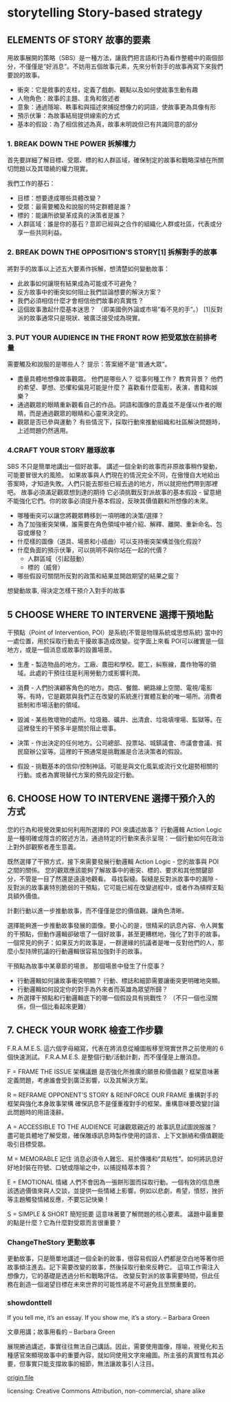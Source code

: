 storytelling Story-based strategy
=====

## ELEMENTS OF STORY 故事的要素

用故事展開的策略（SBS）是一種方法，讓我們把言語和行為看作整體中的兩個部分，不僅僅是“好消息”。不妨用五個故事元素，先來分析對手的故事再寫下來我們要說的故事。


 - 衝突：它是敘事的支柱，定義了戲劇、觀點以及如何使故事生動有趣
- 人物角色：故事的主題、主角和敘述者
- 意象：通過隱喻、軼事和與描述來捕捉想像力的詞語，使故事更為具像有形
- 預示伏筆：為故事結局提供線索的方式
- 基本的假設：為了相信敘述為真，故事未明說但已有共識同意的部分

### 1. BREAK DOWN THE POWER 拆解權力

首先要詳細了解目標、受眾、標的和人群區域，確保制定的故事和戰略深植在所關切問題以及其環繞的權力現實。

我們工作的基石：
- 目標：想要達成哪些具體改變？
- 受眾：最需要觸及和說服的特定群體是誰？
- 標的：能讓所欲變革成真的決策者是誰？
- 人群區域：誰是你的基石？意即已經與之合作的組織化人群或社區，代表或分享一些共同利益。


### 2. BREAK DOWN THE OPPOSITION’S STORY[1] 拆解對手的故事

將對手的故事以上述五大要素作拆解，想清楚如何變動故事：
- 此故事如何讓現有結果成為可能或不可避免？
- 反方故事中的衝突如何阻止我們談論想要的解決方案？
- 我們必須相信什麼才會相信他們故事的真實性？
- 這個故事激起什麼基本迷思？ （即美國例外論或市場“看不見的手”。）
[1]反對派的故事通常只是現狀、被廣泛接受成為現實。

### 3. PUT YOUR AUDIENCE IN THE FRONT ROW 把受眾放在前排考量
需要觸及和說服的是哪些人？
提示：答案絕不是“普通大眾”。

 - 盡量具體地想像故事觀眾。 他們是哪些人？ 從事何種工作？ 教育背景？ 他們的希望、夢想、恐懼和偏見可能是什麼？ 喜歡看什麼電影，表演，書籍和娛樂？
- 通過觀眾的眼睛重新觀看自己的作品。詞語和圖像的意義並不是僅以作者的眼睛，而是通過觀眾的眼睛和心靈來決定的。
- 觀眾是否已參與運動？ 有些情況下，採取行動來推動組織和社區解決問題時，上述問題仍然適用。

### 4.CRAFT YOUR STORY 雕琢故事

  SBS 不只是簡單地講出一個好故事。
    講述一個全新的故事而非原故事稍作變動，可能要冒很大的風險。 如果故事與人們現在的情況完全不同，在傲慢自大地給出答案時，才知道失敗。人們只能去那些已經去過的地方，所以就把他們帶到那裡吧。
    故事必須滿足觀眾想到達的期待
    它必須挑戰反對派故事的基本假設 - 留意絕不能強化它們。你的故事必須提升基本假設，反映其價值觀和所想像的未來。

 - 哪種衝突可以讓您將觀眾轉移到一項明確的決策/選擇？
- 為了加強衝突架構，誰需要在角色領域中被介紹、解釋、離開、重新命名、包容或爆發？
- 什麼樣的圖像（道具、場景和小插曲）可以支持衝突架構並強化假設?
- 什麼負面的預示伏筆，可以挑明不與你站在一起的代價？
   - 人群區域（引起鼓動）
   - 標的（威脅）
- 哪些假設可關閉所反對的政策和結果並開啟期望的結果之窗？


想變動故事, 得決定怎樣干預介入對手的故事

## 5 CHOOSE WHERE TO INTERVENE 選擇干預地點

干預點（Point of Intervention, POI）是系統(不管是物理系統或思想系統) 當中的一處位置，用於採取行動去干擾故事造成改變。從字面上來看 POI可以確實是一個地方，或是一個消息或故事的設置場景。

 - 生產 - 製造物品的地方。工廠、農田和學校。罷工，糾察線，農作物等的領域。此處的干預往往是利用勞動力或影響利潤。

- 消費 - 人們扮演顧客角色的地方。商店、餐館、網路線上空間、電視/電影等。有時，它是觀眾與我們正在改變的系統進行實體互動的唯一場所。消費者抵制和市場活動的領域。
 
- 毀滅 - 某些敗壞物的處所。垃圾箱、礦井、出清倉、垃圾填埋場、監獄等。在這裡發生的干預多半是關於阻止壞事。

- 決策 - 作出決定的任何地方。公司總部、投票站、城鎮議會、市議會會議、貧民窟辦公室等。這裡的干預通常是挑戰誰是合法決策者的假設。

- 假設 - 挑戰基本的信仰/控制神話。可能是與文化風氣或流行文化趨勢相關的行動。或者為實現替代方案的預先設定行動。

## 6. CHOOSE HOW TO INTERVENE 選擇干預介入的方式
您的行為和視覺效果如何利用所選擇的 POI 來講述故事？
行動邏輯 Action Logic 是一種明確或隱含的敘述方法，通過特定的行動來表示呈現：一個行動如何在政治上對外部觀察者產生意義。

既然選擇了干預方式，接下來需要發展行動邏輯 Action Logic - 您的故事與 POI 之間的關係。
您的觀眾應該能夠了解故事中的衝突、標的、要求和其他關鍵部分，不管是一目了然還是遠遠地觀看。
尋找裂縫。裂縫是反對派故事中的漏隙 - 反對派的故事裏特別脆弱的干預點，它可能已經在改變過程中，或者作為槓桿支點具額外價值。

計劃行動以進一步推動故事，而不僅僅是您的價值觀。讓角色清晰。


選擇能夠進一步推動故事發展的圖像。要小心的是，很精采的訊息內容、令人興奮的干預點，但動作邏輯卻破壞了一個好故事，甚至更糟糕地，強化了對手的故事。一個常見的例子：如果反方的故事是，一群邊緣的抗議者是唯一反對他們的人，那麼小型持牌抗議的行動邏輯很容易加強對手的故事。

干預點為故事中某章節的場景。
那個場景中發生了什麼事？
 - 行動邏輯如何讓故事衝突明顯？ 行動、標誌和細節需要讓衝突更明確地突顯。
 - 行動邏輯如何設定你的對手為外來者而英雄為眾望所歸？
 - 所選擇干預點和行動邏輯底下的哪一個假設具有挑戰性？ （不只一個也沒關係，但一個比看起來更難）

## 7. CHECK YOUR WORK 檢查工作步驟

F.R.A.M.E.S. 這六個字母縮寫，代表在將消息從繪圖板移至現實世界之前使用的 6 個快速測試。 F.R.A.M.E.S. 是整個行動/活動計劃，而不僅僅是上層消息。


F = FRAME THE ISSUE 架構議題
是否強化所推廣的願景和價值觀？框架意味著定義問題，考慮誰會受到廣泛影響，以及其解決方案。

R = REFRAME  OPPONENT’S STORY  & REINFORCE OUR FRAME 重構對手的框架與強化本身故事架構
確保訊息不是僅重複對手的框架。重構意味要改變討論此問題時的用語淺辭。


A = ACCESSIBLE TO THE AUDIENCE 可讓觀眾親近的
故事訊息試圖說服誰？ 盡可能具體地了解受眾，確保雕琢訊息時製作使用的語言、上下文脈絡和價值觀能吸引目標受眾。

M = MEMORABLE 記住
消息必須令人難忘、易於傳播和“具粘性”。如何將訊息好好地封裝在符號、口號或隱喻之中，以捕捉精萃本質？


E = EMOTIONAL 情緒
人們不會因為一張餅形圖而採取行動。一個有效的信息應該透過價值來與人交談，並提供一些情緒上影響。例如以悲劇，希望，憤怒，挫折等主題觸發情緒反應，不要忘記快樂！

S = SIMPLE & SHORT 簡短扼要
這意味著要了解問題的核心要素。 議題中最重要的點是什麼？它為什麼對受眾而言很重要？


### ChangeTheStory 更動故事
更動故事，只是簡單地講述一個全新的故事，很容易假設人們都是空白地等著你把故事傾注進去。記下需要改變的故事，然後採取行動來反轉它。
這項工作需注入想像力，它的基礎是透過分析和戰略評估。 改變反對派的故事需要時間，但此任務在創造一個渴望目標在未來世界的可能性將是不可避免且至關重要的。

### showdonttell

If you tell me, it’s an essay. If you show me, it’s a story. – Barbara Green

文章用講；故事用看的 – Barbara Green

展現勝過講述，事實往往無法自己講話。因此，需要使用圖像，隱喻，視覺化和五種感官來顯現故事中的重要內容，就如同使用文字來繪圖。所主張的真實性有其必要，但事實只能支撐故事的細節，無法讓故事引人注目。


[origin file](https://www.storybasedstrategy.org/tools-and-resources)

licensing: Creative Commons Attribution, non-commercial, share alike
